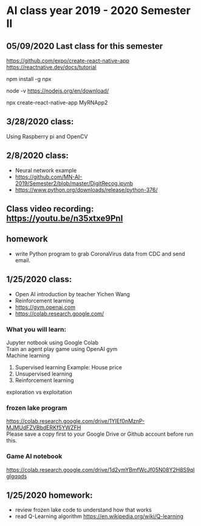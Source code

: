 # AI class year 2019 - 2020 Semester II

## 05/09/2020 Last class for this semester
https://github.com/expo/create-react-native-app  
https://reactnative.dev/docs/tutorial

npm install -g npx

node -v
https://nodejs.org/en/download/

npx create-react-native-app MyRNApp2


## 3/28/2020 class:
Using Raspberry pi and OpenCV

## 2/8/2020 class:

* Neural network example 
* https://github.com/MN-AI-2019/Semester2/blob/master/DigitRecog.ipynb
* https://www.python.org/downloads/release/python-376/

## Class video recording: https://youtu.be/n35xtxe9PnI

## homework
* write Python program to grab CoronaVirus data from CDC and send email.

## 1/25/2020 class:

* Open AI introduction by teacher Yichen Wang
* Reinforcement learning
* https://gym.openai.com
* https://colab.research.google.com/

### What you will learn:
Jupyter notbook using Google Colab  
Train an agent play game using OpenAI gym  
Machine learning
1. Supervised learning
Example: House price
2. Unsupervised learning
3. Reinforcement learning  

exploration vs exploitation

### frozen lake program
https://colab.research.google.com/drive/1YIEf0nMznP-MJMUdFZVBbdERKf5YWZFH   
Please save a copy first to your Google Drive or Github account before run this. 

### Game AI notebook
https://colab.research.google.com/drive/1d2ymYBmfWcJf05N08Y2H8S9qIglgqqds

## 1/25/2020 homework:
* review frozen lake code to understand how that works
* read Q-Learning algorithm https://en.wikipedia.org/wiki/Q-learning
